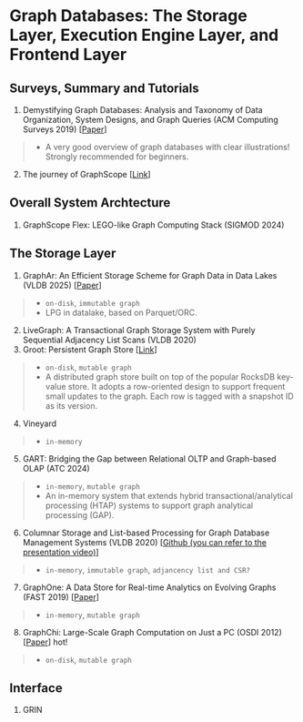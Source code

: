 # Graph Databases: The Storage Layer, Execution Engine Layer, and Frontend Layer

## Surveys, Summary and Tutorials
1. Demystifying Graph Databases: Analysis and Taxonomy of Data Organization, System Designs, and Graph Queries (ACM Computing Surveys 2019) [[Paper](https://arxiv.org/pdf/1910.09017)]
> * A very good overview of graph databases with clear illustrations! Strongly recommended for beginners.
2. The journey of GraphScope [[Link](https://graphscope.io/journey/)]

## Overall System Archtecture
1. GraphScope Flex: LEGO-like Graph Computing Stack (SIGMOD 2024)

## The Storage Layer
1. GraphAr: An Efficient Storage Scheme for Graph Data in Data Lakes (VLDB 2025) [[Paper](https://vldb.org/pvldb/volumes/18/paper/GraphAr%3A%20An%20Efficient%20Storage%20Scheme%20for%20Graph%20Data%20in%20Data%20Lakes)]
> * `on-disk`, `immutable graph`
> * LPG in datalake, based on Parquet/ORC. 
2. LiveGraph: A Transactional Graph Storage System with Purely Sequential Adjacency List Scans (VLDB 2020)
3. Groot: Persistent Graph Store [[Link](https://graphscope.io/docs/latest/storage_engine/groot)]
> * `on-disk`, `mutable graph`
> * A distributed graph store built on top of the popular RocksDB key-value store. It adopts a row-oriented design to support frequent small updates to the graph. Each row is tagged with a snapshot ID as its version.
4. Vineyard
> * `in-memory` 
5. GART: Bridging the Gap between Relational OLTP and Graph-based OLAP (ATC 2024)
> * `in-memory`, `mutable graph`
> * An in-memory system that extends hybrid transactional/analytical processing (HTAP) systems to support graph analytical processing (GAP).
6. Columnar Storage and List-based Processing for Graph Database Management Systems (VLDB 2020) [[Github (you can refer to the presentation video)](https://github.com/graphflow/graphflow-columnar-techniques?tab=readme-ov-file)]
> * `in-memory`, `immutable graph`, `adjancency list and CSR?`
7. GraphOne: A Data Store for Real-time Analytics on Evolving Graphs (FAST 2019) [[Paper](https://www.usenix.org/conference/fast19/presentation/kumar)]
> * `in-memory`, `mutable graph`
8. GraphChi: Large-Scale Graph Computation on Just a PC (OSDI 2012) [[Paper](https://www.usenix.org/system/files/conference/osdi12/osdi12-final-126.pdf)] hot!
> * `on-disk`, `mutable graph`
  
## Interface
1. GRIN
